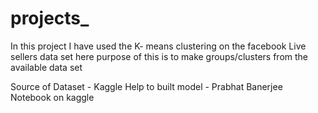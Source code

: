 # projects_
In this project I have used the K- means clustering on the facebook Live sellers data set 
here purpose of this is to make groups/clusters from the available data set

Source of Dataset - Kaggle 
Help to built model - Prabhat Banerjee Notebook on kaggle
